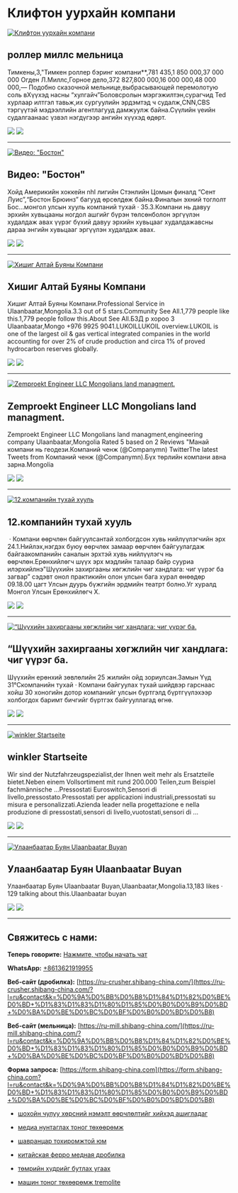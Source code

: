 # Клифтон уурхайн компани

<a href="https://swt.shibang-china.com/?l=ru&img&k=%D0%9A%D0%BB%D0%B8%D1%84%D1%82%D0%BE%D0%BD+%D1%83%D1%83%D1%80%D1%85%D0%B0%D0%B9%D0%BD+%D0%BA%D0%BE%D0%BC%D0%BF%D0%B0%D0%BD%D0%B8" target="_blank">![Клифтон уурхайн компани](http://static.shibang-china.com/all-800x300/231.jpg)</a>

## роллер миллс мельница
Тимкены,3,&quot;Тимкен роллер бэринг компани**,781 435,1 850 000,37 000 000 Огден Л.Миллс,Горное дело,372 827,800 000,16 000 000,48 000 000,— Подобно сказочной мельнице,выбрасывающей перемолотую соль вХүүхэд насны “хулгайч”Боловсролын мэргэжилтэн,сурагчид Ted хурлаар илтгэл тавьж,их сургуулийн эрдэмтэд ч судалж,CNN,CBS тэргүүтэй мэдээллийн агентлагууд дамжуулж байна.Сүүлийн үеийн судалгаанаас үзвэл нэгдүгээр ангийн хүүхэд өдөрт.


<a href="https://whatsapp.shibangsoft.com/WhatsApp.php" target="_blank" title="WhatsApp">![](http://static.shibang-china.com/icon/whatsapp.png)</a> <a href="https://swt.shibang-china.com/?l=ru&icon&k=%D0%9A%D0%BB%D0%B8%D1%84%D1%82%D0%BE%D0%BD+%D1%83%D1%83%D1%80%D1%85%D0%B0%D0%B9%D0%BD+%D0%BA%D0%BE%D0%BC%D0%BF%D0%B0%D0%BD%D0%B8" target="_blank">![](http://static.shibang-china.com/icon/chat-ru.png)</a>

---

<a href="https://swt.shibang-china.com/?l=ru&img&k=%D0%9A%D0%BB%D0%B8%D1%84%D1%82%D0%BE%D0%BD+%D1%83%D1%83%D1%80%D1%85%D0%B0%D0%B9%D0%BD+%D0%BA%D0%BE%D0%BC%D0%BF%D0%B0%D0%BD%D0%B8" target="_blank">![Видео: &quot;Бостон&quot;](http://static.shibang-china.com/all-800x300/98.jpg)</a>

## Видео: &quot;Бостон&quot;
Хойд Америкийн хоккейн nhl лигийн Стэнлийн Цомын финалд “Сент Луис”,“Бостон Брюинз” багууд өрсөлдөж байна.Финалын эхний тоглолт Бос…монгол улсын хууль компаний тухай&nbsp;&#0183;&#32;35.3.Компани нь давуу эрхийн хувьцааны ногдол ашгийг бүрэн төлсөнболон эргүүлэн худалдаж авах үүрэг бүхий давуу эрхийн хувьцааг худалдажавсны дараа энгийн хувьцааг эргүүлэн худалдаж авах.


<a href="https://whatsapp.shibangsoft.com/WhatsApp.php" target="_blank" title="WhatsApp">![](http://static.shibang-china.com/icon/whatsapp.png)</a> <a href="https://swt.shibang-china.com/?l=ru&icon&k=%D0%9A%D0%BB%D0%B8%D1%84%D1%82%D0%BE%D0%BD+%D1%83%D1%83%D1%80%D1%85%D0%B0%D0%B9%D0%BD+%D0%BA%D0%BE%D0%BC%D0%BF%D0%B0%D0%BD%D0%B8" target="_blank">![](http://static.shibang-china.com/icon/chat-ru.png)</a>

---

<a href="https://swt.shibang-china.com/?l=ru&img&k=%D0%9A%D0%BB%D0%B8%D1%84%D1%82%D0%BE%D0%BD+%D1%83%D1%83%D1%80%D1%85%D0%B0%D0%B9%D0%BD+%D0%BA%D0%BE%D0%BC%D0%BF%D0%B0%D0%BD%D0%B8" target="_blank">![Хишиг Алтай Буяны Компани](http://static.shibang-china.com/all-800x300/1068.jpg)</a>

## Хишиг Алтай Буяны Компани
Хишиг Алтай Буяны Компани.Professional Service in Ulaanbaatar,Mongolia.3.3 out of 5 stars.Community See All.1,779 people like this.1,779 people follow this.About See All.БЗД р хороо 3 Ulaanbaatar,Mongo +976 9925 9041.LUKOILLUKOIL overview.LUKOIL is one of the largest oil &amp; gas vertical integrated companies in the world accounting for over 2% of crude production and circa 1% of proved hydrocarbon reserves globally.


<a href="https://whatsapp.shibangsoft.com/WhatsApp.php" target="_blank" title="WhatsApp">![](http://static.shibang-china.com/icon/whatsapp.png)</a> <a href="https://swt.shibang-china.com/?l=ru&icon&k=%D0%9A%D0%BB%D0%B8%D1%84%D1%82%D0%BE%D0%BD+%D1%83%D1%83%D1%80%D1%85%D0%B0%D0%B9%D0%BD+%D0%BA%D0%BE%D0%BC%D0%BF%D0%B0%D0%BD%D0%B8" target="_blank">![](http://static.shibang-china.com/icon/chat-ru.png)</a>

---

<a href="https://swt.shibang-china.com/?l=ru&img&k=%D0%9A%D0%BB%D0%B8%D1%84%D1%82%D0%BE%D0%BD+%D1%83%D1%83%D1%80%D1%85%D0%B0%D0%B9%D0%BD+%D0%BA%D0%BE%D0%BC%D0%BF%D0%B0%D0%BD%D0%B8" target="_blank">![Zemproekt Engineer LLC Mongolians land managment.](http://static.shibang-china.com/all-800x300/1469.jpg)</a>

## Zemproekt Engineer LLC Mongolians land managment.
Zemproekt Engineer LLC Mongolians land managment,engineering company Ulaanbaatar,Mongolia Rated 5 based on 2 Reviews &quot;Манай компани нь геодези.Компаний ченж (@Companymn) TwitterThe latest Tweets from Компаний ченж (@Companymn).Бүх төрлийн компани авна зарна.Mongolia


<a href="https://whatsapp.shibangsoft.com/WhatsApp.php" target="_blank" title="WhatsApp">![](http://static.shibang-china.com/icon/whatsapp.png)</a> <a href="https://swt.shibang-china.com/?l=ru&icon&k=%D0%9A%D0%BB%D0%B8%D1%84%D1%82%D0%BE%D0%BD+%D1%83%D1%83%D1%80%D1%85%D0%B0%D0%B9%D0%BD+%D0%BA%D0%BE%D0%BC%D0%BF%D0%B0%D0%BD%D0%B8" target="_blank">![](http://static.shibang-china.com/icon/chat-ru.png)</a>

---

<a href="https://swt.shibang-china.com/?l=ru&img&k=%D0%9A%D0%BB%D0%B8%D1%84%D1%82%D0%BE%D0%BD+%D1%83%D1%83%D1%80%D1%85%D0%B0%D0%B9%D0%BD+%D0%BA%D0%BE%D0%BC%D0%BF%D0%B0%D0%BD%D0%B8" target="_blank">![12.компанийн тухай хууль](http://static.shibang-china.com/all-800x300/78.jpg)</a>

## 12.компанийн тухай хууль
&nbsp;&#0183;&#32;Компани өөрчлөн байгуулсантай холбогдсон хувь нийлүүлэгчийн эрх 24.1.Нийлэх,нэгдэх буюу өөрчлөх замаар өөрчлөн байгуулагдаж байгаакомпанийн саналын эрхтэй хувь нийлүүлэгч нь өөрчлөн.Ерөнхийлөгч шүүх эрх мэдлийн талаар байр сууриа илэрхийлнэ&quot;Шүүхийн захиргааны хөгжлийн чиг хандлага: чиг үүрэг ба загвар” сэдэвт онол практикийн олон улсын бага хурал өнөөдөр 09.18.00 цагт Улсын дуурь бүжгийн эрдмийн театрт болно.Уг хуралд Монгол Улсын Ерөнхийлөгч Х.


<a href="https://whatsapp.shibangsoft.com/WhatsApp.php" target="_blank" title="WhatsApp">![](http://static.shibang-china.com/icon/whatsapp.png)</a> <a href="https://swt.shibang-china.com/?l=ru&icon&k=%D0%9A%D0%BB%D0%B8%D1%84%D1%82%D0%BE%D0%BD+%D1%83%D1%83%D1%80%D1%85%D0%B0%D0%B9%D0%BD+%D0%BA%D0%BE%D0%BC%D0%BF%D0%B0%D0%BD%D0%B8" target="_blank">![](http://static.shibang-china.com/icon/chat-ru.png)</a>

---

<a href="https://swt.shibang-china.com/?l=ru&img&k=%D0%9A%D0%BB%D0%B8%D1%84%D1%82%D0%BE%D0%BD+%D1%83%D1%83%D1%80%D1%85%D0%B0%D0%B9%D0%BD+%D0%BA%D0%BE%D0%BC%D0%BF%D0%B0%D0%BD%D0%B8" target="_blank">![“Шүүхийн захиргааны хөгжлийн чиг хандлага: чиг үүрэг ба.](http://static.shibang-china.com/all-800x300/1198.jpg)</a>

## “Шүүхийн захиргааны хөгжлийн чиг хандлага: чиг үүрэг ба.
Шүүхийн ерөнхий зөвлөлийн 25 жилийн ойд зориулсан.Замын Үүд 31℃компанийн тухай&nbsp;&#0183;&#32;Компани байгуулах тухай шийдвэр гарснаас хойш 30 хоногийн дотор компанийг улсын бүртгэлд бүртгүүлэхээр холбогдох баримт бичгийг бүртгэх байгууллагад өгнө.


<a href="https://whatsapp.shibangsoft.com/WhatsApp.php" target="_blank" title="WhatsApp">![](http://static.shibang-china.com/icon/whatsapp.png)</a> <a href="https://swt.shibang-china.com/?l=ru&icon&k=%D0%9A%D0%BB%D0%B8%D1%84%D1%82%D0%BE%D0%BD+%D1%83%D1%83%D1%80%D1%85%D0%B0%D0%B9%D0%BD+%D0%BA%D0%BE%D0%BC%D0%BF%D0%B0%D0%BD%D0%B8" target="_blank">![](http://static.shibang-china.com/icon/chat-ru.png)</a>

---

<a href="https://swt.shibang-china.com/?l=ru&img&k=%D0%9A%D0%BB%D0%B8%D1%84%D1%82%D0%BE%D0%BD+%D1%83%D1%83%D1%80%D1%85%D0%B0%D0%B9%D0%BD+%D0%BA%D0%BE%D0%BC%D0%BF%D0%B0%D0%BD%D0%B8" target="_blank">![winkler Startseite](http://static.shibang-china.com/all-800x300/633.jpg)</a>

## winkler Startseite
Wir sind der Nutzfahrzeugspezialist,der Ihnen weit mehr als Ersatzteile bietet.Neben einem Vollsortiment mit rund 200.000 Teilen,zum Beispiel fachm&#228;nnische …Pressostati Euroswitch,Sensori di livello,pressostato.Pressostati per applicazioni industriali,pressostati su misura e personalizzati.Azienda leader nella progettazione e nella produzione di pressostati,sensori di livello,vuotostati,sensori di …


<a href="https://whatsapp.shibangsoft.com/WhatsApp.php" target="_blank" title="WhatsApp">![](http://static.shibang-china.com/icon/whatsapp.png)</a> <a href="https://swt.shibang-china.com/?l=ru&icon&k=%D0%9A%D0%BB%D0%B8%D1%84%D1%82%D0%BE%D0%BD+%D1%83%D1%83%D1%80%D1%85%D0%B0%D0%B9%D0%BD+%D0%BA%D0%BE%D0%BC%D0%BF%D0%B0%D0%BD%D0%B8" target="_blank">![](http://static.shibang-china.com/icon/chat-ru.png)</a>

---

<a href="https://swt.shibang-china.com/?l=ru&img&k=%D0%9A%D0%BB%D0%B8%D1%84%D1%82%D0%BE%D0%BD+%D1%83%D1%83%D1%80%D1%85%D0%B0%D0%B9%D0%BD+%D0%BA%D0%BE%D0%BC%D0%BF%D0%B0%D0%BD%D0%B8" target="_blank">![Улаанбаатар Буян Ulaanbaatar Buyan](http://static.shibang-china.com/all-800x300/1445.jpg)</a>

## Улаанбаатар Буян Ulaanbaatar Buyan
Улаанбаатар Буян Ulaanbaatar Buyan,Ulaanbaatar,Mongolia.13,183 likes &#183; 129 talking about this.Ulaanbaatar buyan

<a href="https://whatsapp.shibangsoft.com/WhatsApp.php" target="_blank" title="WhatsApp">![](http://static.shibang-china.com/icon/whatsapp.png)</a> <a href="https://swt.shibang-china.com/?l=ru&icon&k=%D0%9A%D0%BB%D0%B8%D1%84%D1%82%D0%BE%D0%BD+%D1%83%D1%83%D1%80%D1%85%D0%B0%D0%B9%D0%BD+%D0%BA%D0%BE%D0%BC%D0%BF%D0%B0%D0%BD%D0%B8" target="_blank">![](http://static.shibang-china.com/icon/chat-ru.png)</a>

---
## Свяжитесь с нами:

**Теперь говорите:** [Нажмите, чтобы начать чат](https://swt.shibang-china.com?l=ru&contact&k=%D0%9A%D0%BB%D0%B8%D1%84%D1%82%D0%BE%D0%BD+%D1%83%D1%83%D1%80%D1%85%D0%B0%D0%B9%D0%BD+%D0%BA%D0%BE%D0%BC%D0%BF%D0%B0%D0%BD%D0%B8)

**WhatsApp:**  [+8613621919955](https://whatsapp.shibangsoft.com/WhatsApp.php)

**Веб-сайт (дробилка):** [https://ru-crusher.shibang-china.com/](https://ru-crusher.shibang-china.com/?l=ru&contact&k=%D0%9A%D0%BB%D0%B8%D1%84%D1%82%D0%BE%D0%BD+%D1%83%D1%83%D1%80%D1%85%D0%B0%D0%B9%D0%BD+%D0%BA%D0%BE%D0%BC%D0%BF%D0%B0%D0%BD%D0%B8)

**Веб-сайт (мельница):** [https://ru-mill.shibang-china.com/](https://ru-mill.shibang-china.com/?l=ru&contact&k=%D0%9A%D0%BB%D0%B8%D1%84%D1%82%D0%BE%D0%BD+%D1%83%D1%83%D1%80%D1%85%D0%B0%D0%B9%D0%BD+%D0%BA%D0%BE%D0%BC%D0%BF%D0%B0%D0%BD%D0%B8)

**Форма запроса:** [https://form.shibang-china.com](https://form.shibang-china.com?l=ru&contact&k=%D0%9A%D0%BB%D0%B8%D1%84%D1%82%D0%BE%D0%BD+%D1%83%D1%83%D1%80%D1%85%D0%B0%D0%B9%D0%BD+%D0%BA%D0%BE%D0%BC%D0%BF%D0%B0%D0%BD%D0%B8)

* [шохойн чулуу хөрсний нэмэлт өөрчлөлтийг хийхэд ашигладаг](../126/%D1%88%D0%BE%D1%85%D0%BE%D0%B9%D0%BD%20%D1%87%D1%83%D0%BB%D1%83%D1%83%20%D1%85%D3%A9%D1%80%D1%81%D0%BD%D0%B8%D0%B9%20%D0%BD%D1%8D%D0%BC%D1%8D%D0%BB%D1%82%20%D3%A9%D3%A9%D1%80%D1%87%D0%BB%D3%A9%D0%BB%D1%82%D0%B8%D0%B9%D0%B3%20%D1%85%D0%B8%D0%B9%D1%85%D1%8D%D0%B4%20%D0%B0%D1%88%D0%B8%D0%B3%D0%BB%D0%B0%D0%B4%D0%B0%D0%B3.md)

* [медиа нунтаглах тоног төхөөрөмж](../127/%D0%BC%D0%B5%D0%B4%D0%B8%D0%B0%20%D0%BD%D1%83%D0%BD%D1%82%D0%B0%D0%B3%D0%BB%D0%B0%D1%85%20%D1%82%D0%BE%D0%BD%D0%BE%D0%B3%20%D1%82%D3%A9%D1%85%D3%A9%D3%A9%D1%80%D3%A9%D0%BC%D0%B6.md)

* [шавранцар тохиромжтой юм](../126/%D1%88%D0%B0%D0%B2%D1%80%D0%B0%D0%BD%D1%86%D0%B0%D1%80%20%D1%82%D0%BE%D1%85%D0%B8%D1%80%D0%BE%D0%BC%D0%B6%D1%82%D0%BE%D0%B9%20%D1%8E%D0%BC.md)

* [китайская ферро медная дробилка](../126/%D0%BA%D0%B8%D1%82%D0%B0%D0%B9%D1%81%D0%BA%D0%B0%D1%8F%20%D1%84%D0%B5%D1%80%D1%80%D0%BE%20%D0%BC%D0%B5%D0%B4%D0%BD%D0%B0%D1%8F%20%D0%B4%D1%80%D0%BE%D0%B1%D0%B8%D0%BB%D0%BA%D0%B0.md)

* [төмрийн хүдрийг бутлах угаах](../130/%D1%82%D3%A9%D0%BC%D1%80%D0%B8%D0%B9%D0%BD%20%D1%85%D2%AF%D0%B4%D1%80%D0%B8%D0%B9%D0%B3%20%D0%B1%D1%83%D1%82%D0%BB%D0%B0%D1%85%20%D1%83%D0%B3%D0%B0%D0%B0%D1%85.md)

* [машин тоног төхөөрөмж tremolite](../129/%D0%BC%D0%B0%D1%88%D0%B8%D0%BD%20%D1%82%D0%BE%D0%BD%D0%BE%D0%B3%20%D1%82%D3%A9%D1%85%D3%A9%D3%A9%D1%80%D3%A9%D0%BC%D0%B6%20tremolite.md)